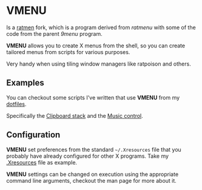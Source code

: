 VMENU
=====

Is a [ratmen](http://zrajm.org/programs/) fork, which is a program derived from
*ratmenu* with some of the code from the parent *9menu* program.

**VMENU** allows you to create X menus from the shell, so you can create
tailored menus from scripts for various purposes.

Very handy when using tiling window managers like ratpoison and others.


Examples
--------

You can checkout some scripts I've written that use **VMENU** from my
[dotfiles](https://github.com/alx741/dotfiles/tree/master/scripts/.scripts/ratpoison).

Specifically the [Clipboard
stack](http://silly-bytes.blogspot.com/2015/11/ratpoison-clipboard-stack.html)
and the [Music
control](http://silly-bytes.blogspot.com/2015/10/ratpoison-music-control.html).


Configuration
-------------

**VMENU** set preferences from the standard `~/.Xresources` file that you
probably have already configured for other X programs. Take my
[.Xresources](https://github.com/alx741/dotfiles/blob/master/urxvt/.Xresources)
file as example.

**VMENU** settings can be changed on execution using the appropriate command
line arguments, checkout the man page for more about it.
